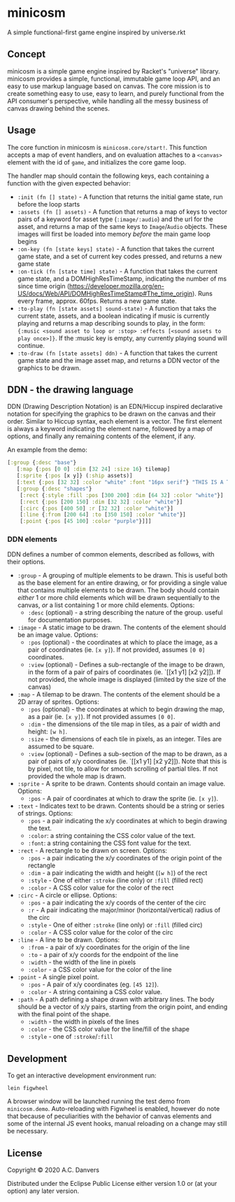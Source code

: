 # minicosm

A simple functional-first game engine inspired by universe.rkt

## Concept

minicosm is a simple game engine inspired by Racket's "universe" library. minicosm provides a simple, functional, immutable game loop API, and an easy to use markup language based on canvas. The core mission is to create something easy to use, easy to learn, and purely functional from the API consumer's perspective, while handling all the messy business of canvas drawing behind the scenes.

## Usage

The core function in minicosm is `minicosm.core/start!`. This function accepts a map of event handlers, and on evaluation attaches to a `<canvas>` element with the id of `game`, and initializes the core game loop.

The handler map should contain the following keys, each containing a function with the given expected behavior:

* `:init (fn [] state)` - 
    A function that returns the initial game state, run before the loop starts
* `:assets (fn [] assets)` -
     A function that returns a map of keys to vector pairs of a keyword for asset type (`:image/:audio`) and the url for the asset, and returns a map of the same keys to `Image`/`Audio` objects. These images will first be loaded into memory *before* the main game loop begins
* `:on-key (fn [state keys] state)` - 
    A function that takes the current game state, and a set of current key codes pressed, and returns a new game state
* `:on-tick (fn [state time] state)` -
    A function that takes the current game state, and a DOMHighResTimeStamp, indicating the number of ms since time origin (https://developer.mozilla.org/en-US/docs/Web/API/DOMHighResTimeStamp#The_time_origin). Runs every frame, approx. 60fps. Returns a new game state.
* `:to-play (fn [state assets] sound-state)` -
    A function that taks the current state, assets, and a boolean indicating if music is currently playing
    and returns a map describing sounds to play, in the form:
    `{:music <sound asset to loop or :stop> :effects [<sound assets to play once>]}`. If the :music key is empty,
    any currently playing sound will continue.
* `:to-draw (fn [state assets] ddn)` -
    A function that takes the current game state and the image asset map, and returns a DDN vector of the graphics to be drawn. 

## DDN - the drawing language

DDN (Drawing Description Notation) is an EDN/Hiccup inspired declarative notation for specifying the graphics to be drawn on the canvas and their order. Similar to Hiccup syntax, each element is a vector. The first element is always a keyword indicating the element name, followed by a map of options, and finally any remaining contents of the element, if any.

An example from the demo: 
```clj
[:group {:desc "base"}
   [:map {:pos [0 0] :dim [32 24] :size 16} tilemap]
   [:sprite {:pos [x y]} (:ship assets)]
   [:text {:pos [32 32] :color "white" :font "16px serif"} "THIS IS A TEST"]
   [:group {:desc "shapes"}
    [:rect {:style :fill :pos [300 200] :dim [64 32] :color "white"}]
    [:rect {:pos [200 150] :dim [32 32] :color "white"}]
    [:circ {:pos [400 50] :r [32 32] :color "white"}]
    [:line {:from [200 64] :to [350 150] :color "white"}]
    [:point {:pos [45 100] :color "purple"}]]]
```

### DDN elements

DDN defines a number of common elements, described as follows, with their options.

* `:group` - A grouping of multiple elements to be drawn. This is useful both as the base element for an entire drawing, or for providing a single value that contains multiple elements to be drawn. The body should contain *either* 1 or more child elements which will be drawn sequentially to the canvas, *or* a list containing 1 or more child elements. Options:
    - `:desc` (optional) - a string describing the nature of the group. useful for documentation purposes.
* `:image` - A static image to be drawn. The contents of the element should be an image value. Options:
    - `:pos` (optional) - the coordinates at which to place the image, as a pair of coordinates (ie. `[x y]`). If not provided, assumes `[0 0]` coordinates.
    - `:view` (optional) - Defines a sub-rectangle of the image to be drawn, in the form of a pair of pairs of coordinates (ie. `[[x1 y1] [x2 y2]]). If not provided, the whole image is displayed (limited by the size of the canvas)
* `:map` - A tilemap to be drawn. The contents of the element should be a 2D array of sprites. Options:
    - `:pos` (optional) - the coordinates at which to begin drawing the map, as a pair (ie. `[x y]`). If not provided assumes `[0 0]`.
    - `:dim` - the dimensions of the tile map in tiles, as a pair of width and height: `[w h]`.
    - `:size` - the dimensions of each tile in pixels, as an integer. Tiles are assumed to be square.
    - `:view` (optional) - Defines a sub-section of the map to be drawn, as a pair of pairs of x/y coordinates (ie. `[[x1 y1] [x2 y2]]). Note that this is by pixel, not tile, to allow for smooth scrolling of partial tiles. If not provided the whole map is drawn.
* `:sprite` - A sprite to be drawn. Contents should contain an image value. Options:
    - `:pos` - A pair of coordinates at which to draw the sprite (ie. `[x y]`).
* `:text` - Indicates text to be drawn. Contents should be a string or series of strings. Options:
    - `:pos` - a pair indicating the x/y coordinates at which to begin drawing the text.
    - `:color`: a string containing the CSS color value of the text.
    - `:font`: a string containing the CSS font value for the text.
* `:rect` - A rectangle to be drawn on screen. Options:
    - `:pos` - a pair indicating the x/y coordinates of the origin point of the rectangle
    - `:dim` - a pair indicating the width and height (`[w h]`) of the rect
    - `:style` - One of either `:stroke` (line only) or `:fill` (filled rect)
    - `:color` - A CSS color value for the color of the rect
* `:circ` - A circle or ellipse. Options:
    - `:pos` - a pair indicating the x/y coords of the center of the circ
    - `:r` - A pair indicating the major/minor (horizontal/vertical) radius of the circ
    - `:style` - One of either `:stroke` (line only) or `:fill` (filled circ)
    - `:color` - A CSS color value for the color of the circ
* `:line` - A line to be drawn. Options:
    - `:from` - a pair of x/y coordinates for the origin of the line
    - `:to` - a pair of x/y coords for the endpoint of the line
    - `:width` - the width of the line in pixels
    - `:color` - a CSS color value for the color of the line
* `:point` - A single pixel point. 
    - `:pos` - A pair of x/y coordinates (eg. `[45 12]`).
    - `:color` - A string containing a CSS color value.
* `:path` - A path defining a shape drawn with arbitrary lines. The body should be a vector of x/y pairs, starting from the origin point, and ending with the final point of the shape. 
    - `:width` - the width in pixels of the lines
    - `:color` - the CSS color value for the line/fill of the shape
    - `:style` - one of `:stroke`/`:fill`

## Development

To get an interactive development environment run:

    lein figwheel

A browser window will be launched running the test demo from `minicosm.demo`. Auto-reloading with Figwheel is enabled, however do note that because of peculiarities with the behavior of canvas elements and some of the internal JS event hooks, manual reloading on a change may still be necessary.

## License

Copyright © 2020 A.C. Danvers

Distributed under the Eclipse Public License either version 1.0 or (at your option) any later version.
